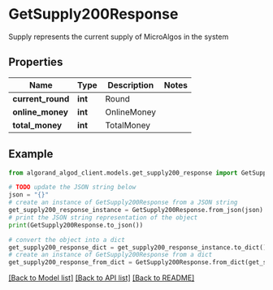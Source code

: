 # GetSupply200Response

Supply represents the current supply of MicroAlgos in the system

## Properties

Name | Type | Description | Notes
------------ | ------------- | ------------- | -------------
**current_round** | **int** | Round | 
**online_money** | **int** | OnlineMoney | 
**total_money** | **int** | TotalMoney | 

## Example

```python
from algorand_algod_client.models.get_supply200_response import GetSupply200Response

# TODO update the JSON string below
json = "{}"
# create an instance of GetSupply200Response from a JSON string
get_supply200_response_instance = GetSupply200Response.from_json(json)
# print the JSON string representation of the object
print(GetSupply200Response.to_json())

# convert the object into a dict
get_supply200_response_dict = get_supply200_response_instance.to_dict()
# create an instance of GetSupply200Response from a dict
get_supply200_response_from_dict = GetSupply200Response.from_dict(get_supply200_response_dict)
```
[[Back to Model list]](../README.md#documentation-for-models) [[Back to API list]](../README.md#documentation-for-api-endpoints) [[Back to README]](../README.md)


